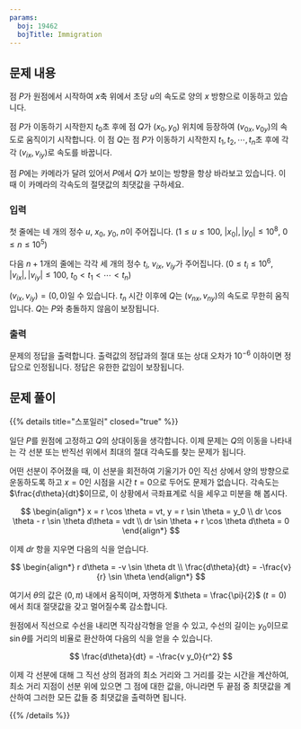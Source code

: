```yaml
---
params:
  boj: 19462
  bojTitle: Immigration
---
```


## 문제 내용

점 $P$가 원점에서 시작하여 $x$축 위에서 초당 $u$의 속도로 양의 $x$ 방향으로 이동하고 있습니다.

점 $P$가 이동하기 시작한지 $t_0$초 후에 점 $Q$가 $(x_0, y_0)$ 위치에 등장하여 $(v_{0x}, v_{0y})$의 속도로 움직이기 시작합니다.
이 점 $Q$는 점 $P$가 이동하기 시작한지 $t_1, t_2, \cdots, t_n$초 후에 각각 $(v_{ix}, v_{iy})$로 속도를 바꿉니다.

점 $P$에는 카메라가 달려 있어서 $P$에서 $Q$가 보이는 방향을 항상 바라보고 있습니다. 이때 이 카메라의 각속도의 절댓값의 최댓값을 구하세요.

### 입력

첫 줄에는 네 개의 정수 $u$, $x_0$, $y_0$, $n$이 주어집니다. ($1 \le u \le 100$, $|x_0|, |y_0| \le 10^8$, $0 \le n \le 10^5$)

다음 $n+1$개의 줄에는 각각 세 개의 정수 $t_i$, $v_{ix}$, $v_{iy}$가 주어집니다. ($0 \le t_i \le 10^6$, $|v_{ix}|, |v_{iy}| \le 100$, $t_0 < t_1 < \cdots < t_n$)

$(v_{ix}, v_{iy}) = (0, 0)$일 수 있습니다. $t_n$ 시간 이후에 $Q$는 $(v_{nx}, v_{ny})$의 속도로 무한히 움직입니다. $Q$는 $P$와 충돌하지 않음이 보장됩니다.

### 출력

문제의 정답을 출력합니다. 출력값의 정답과의 절대 또는 상대 오차가 $10^{-6}$ 이하이면 정답으로 인정됩니다. 정답은 유한한 값임이 보장됩니다.

## 문제 풀이

{{% details title="스포일러" closed="true" %}}

일단 $P$를 원점에 고정하고 $Q$의 상대이동을 생각합니다. 이제 문제는 $Q$의 이동을 나타내는 각 선분 또는 반직선 위에서 최대의 절대 각속도를 찾는 문제가 됩니다.

어떤 선분이 주어졌을 때, 이 선분을 회전하여 기울기가 0인 직선 상에서 양의 방향으로 운동하도록 하고 $x=0$인 시점을 시간 $t=0$으로 두어도 문제가 없습니다. 각속도는 $\frac{d\theta}{dt}$이므로, 이 상황에서 극좌표계로 식을 세우고 미분을 해 봅시다.

$$
\begin{align*}
x = r \cos \theta = vt, y = r \sin \theta = y_0 \\
dr \cos \theta - r \sin \theta d\theta = vdt \\
dr \sin \theta + r \cos \theta d\theta = 0
\end{align*}
$$

이제 $dr$ 항을 지우면 다음의 식을 얻습니다.

$$
\begin{align*}
r d\theta = -v \sin \theta dt \\
\frac{d\theta}{dt} = -\frac{v}{r} \sin \theta
\end{align*}
$$

여기서 $\theta$의 값은 $(0, \pi)$ 내에서 움직이며, 자명하게 $\theta = \frac{\pi}{2}$ ($t = 0$)에서 최대 절댓값을 갖고 멀어질수록 감소합니다.

원점에서 직선으로 수선을 내리면 직각삼각형을 얻을 수 있고, 수선의 길이는 $y_0$이므로 $\sin \theta$를 거리의 비율로 환산하여 다음의 식을 얻을 수 있습니다.

$$
\frac{d\theta}{dt} = -\frac{v y_0}{r^2}
$$

이제 각 선분에 대해 그 직선 상의 점과의 최소 거리와 그 거리를 갖는 시간을 계산하여, 최소 거리 지점이 선분 위에 있으면 그 점에 대한 값을, 아니라면 두 끝점 중 최댓값을 계산하여 그러한 모든 값들 중 최댓값을 출력하면 됩니다.

{{% /details %}}
